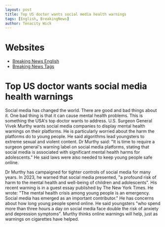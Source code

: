 ```yaml
---
layout: post
title: Top US doctor wants social media health warnings 
tags: [English, BreakingNews]
author: Tenacity Wick
---
```


# Websites

- [Breaking News English](https://breakingnewsenglish.com/)
- [Breaking News Tags](https://zhouqiang19980220.github.io/tags/#books)

# Top US doctor wants social media health warnings 

Social media has changed the world. There are good and bad things about it. One bad thing is that it can cause mental health problems. This is something the USA's top doctor wants to address. U.S. Surgeon General Vivek Murthy wants social media companies to display mental health warnings on their platforms. He is particularly worried about the harm the platforms do to young people. He said algorithms lead youngsters to extreme sexual and violent content. Dr Murthy said: "It is time to require a surgeon general's warning label on social media platforms, stating that social media is associated with significant mental health harms for adolescents." He said laws were also needed to keep young people safe online.

Dr Murthy has campaigned for tighter controls of social media for many years. In 2023, he warned that social media presented, "a profound risk of harm to the mental health and well-being of children and adolescents". His recent warning is in a guest essay published by The New York Times. He wrote: "The mental health crisis among young people is an emergency. Social media has emerged as an important contributor." He has concerns about how long young people spend online. He said youngsters "who spend more than three hours a day on social media face double the risk of anxiety and depression symptoms". Murthy thinks online warnings will help, just as warnings on cigarettes have helped.

